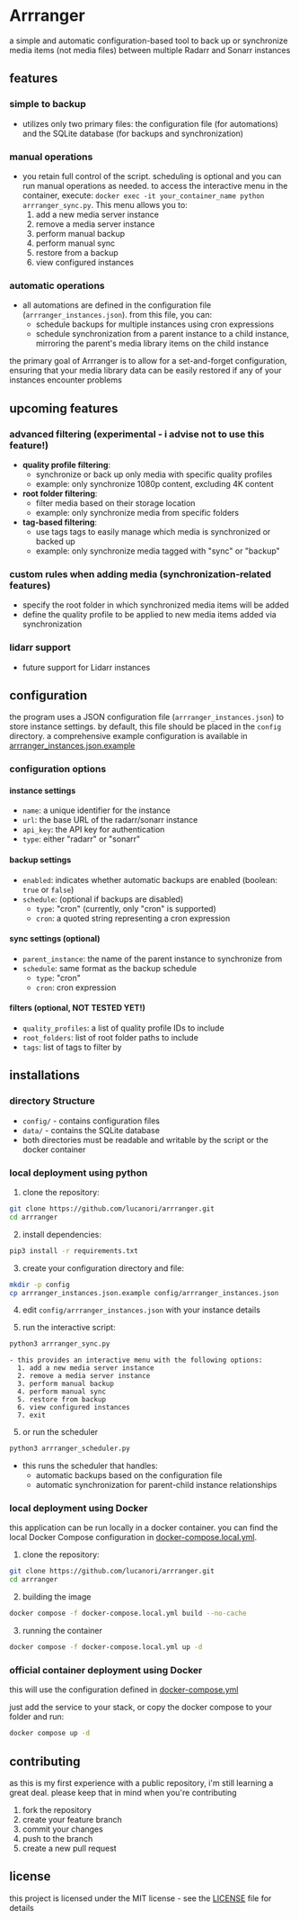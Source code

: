 # Arrranger

a simple and automatic configuration-based tool to back up or synchronize media items (not media files) between multiple Radarr and Sonarr instances

## features

### simple to backup

- utilizes only two primary files: the configuration file (for automations) and the SQLite database (for backups and synchronization)

### manual operations

- you retain full control of the script. scheduling is optional and you can run manual operations as needed. to access the interactive menu in the container, execute: `docker exec -it your_container_name python arrranger_sync.py`. This menu allows you to:
  1. add a new media server instance
  2. remove a media server instance
  3. perform manual backup
  4. perform manual sync
  5. restore from a backup
  6. view configured instances

### automatic operations

- all automations are defined in the configuration file (`arrranger_instances.json`). from this file, you can:
  - schedule backups for multiple instances using cron expressions
  - schedule synchronization from a parent instance to a child instance, mirroring the parent's media library items on the child instance

the primary goal of Arrranger is to allow for a set-and-forget configuration, ensuring that your media library data can be easily restored if any of your instances encounter problems

## upcoming features

### advanced filtering (experimental - i advise not to use this feature!)

- **quality profile filtering**:
  - synchronize or back up only media with specific quality profiles
  - example: only synchronize 1080p content, excluding 4K content
- **root folder filtering**:
  - filter media based on their storage location
  - example: only synchronize media from specific folders
- **tag-based filtering**:
  - use tags tags to easily manage which media is synchronized or backed up
  - example: only synchronize media tagged with "sync" or "backup"

### custom rules when adding media (synchronization-related features)

- specify the root folder in which synchronized media items will be added
- define the quality profile to be applied to new media items added via synchronization

### lidarr support

- future support for Lidarr instances

## configuration

the program uses a JSON configuration file (`arrranger_instances.json`) to store instance settings. by default, this file should be placed in the `config` directory. a comprehensive example configuration is available in [arrranger_instances.json.example](arrranger_instances.json.example)

### configuration options

#### instance settings

- `name`: a unique identifier for the instance
- `url`: the base URL of the radarr/sonarr instance
- `api_key`: the API key for authentication
- `type`: either "radarr" or "sonarr"

#### backup settings

- `enabled`: indicates whether automatic backups are enabled (boolean: `true` or `false`)
- `schedule`: (optional if backups are disabled)
  - `type`: "cron" (currently, only "cron" is supported)
  - `cron`: a quoted string representing a cron expression

#### sync settings (optional)

- `parent_instance`: the name of the parent instance to synchronize from
- `schedule`: same format as the backup schedule
  - `type`: "cron"
  - `cron`: cron expression

#### filters (optional, NOT TESTED YET!)

- `quality_profiles`: a list of quality profile IDs to include
- `root_folders`: list of root folder paths to include
- `tags`: list of tags to filter by

## installations

### directory Structure

- `config/` - contains configuration files
- `data/` - contains the SQLite database
- both directories must be readable and writable by the script or the docker container

### local deployment using python

1. clone the repository:

  ```bash
  git clone https://github.com/lucanori/arrranger.git
  cd arrranger
  ```

2. install dependencies:

  ```bash
  pip3 install -r requirements.txt
  ```

3. create your configuration directory and file:

  ```bash
  mkdir -p config
  cp arrranger_instances.json.example config/arrranger_instances.json
  ```

4. edit `config/arrranger_instances.json` with your instance details

5. run the interactive script:

  ```bash
  python3 arrranger_sync.py
  ```
    - this provides an interactive menu with the following options:
      1. add a new media server instance
      2. remove a media server instance
      3. perform manual backup
      4. perform manual sync
      5. restore from backup
      6. view configured instances
      7. exit

5. or run the scheduler

  ```bash
  python3 arrranger_scheduler.py
  ```
  - this runs the scheduler that handles:
    - automatic backups based on the configuration file
    - automatic synchronization for parent-child instance relationships

### local deployment using Docker

this application can be run locally in a docker container. you can find the local Docker Compose configuration in [docker-compose.local.yml](docker-compose.local.yml).

1. clone the repository:

  ```bash
  git clone https://github.com/lucanori/arrranger.git
  cd arrranger
  ```

2. building the image

  ```bash
  docker compose -f docker-compose.local.yml build --no-cache
  ```

3. running the container

  ```bash
  docker compose -f docker-compose.local.yml up -d
  ```

### official container deployment using Docker

this will use the configuration defined in [docker-compose.yml](docker-compose.yml)

just add the service to your stack, or copy the docker compose to your folder and run:

```bash
docker compose up -d
```

## contributing

as this is my first experience with a public repository, i'm still learning a great deal. please keep that in mind when you're contributing

1. fork the repository
2. create your feature branch
3. commit your changes
4. push to the branch
5. create a new pull request

## license

this project is licensed under the MIT license - see the [LICENSE](LICENSE) file for details
